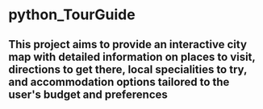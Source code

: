 ﻿# python_TourGuide
 
## This project aims to provide an interactive city map with detailed information on places to visit, directions to get there, local specialities to try, and accommodation options tailored to the user's budget and preferences

